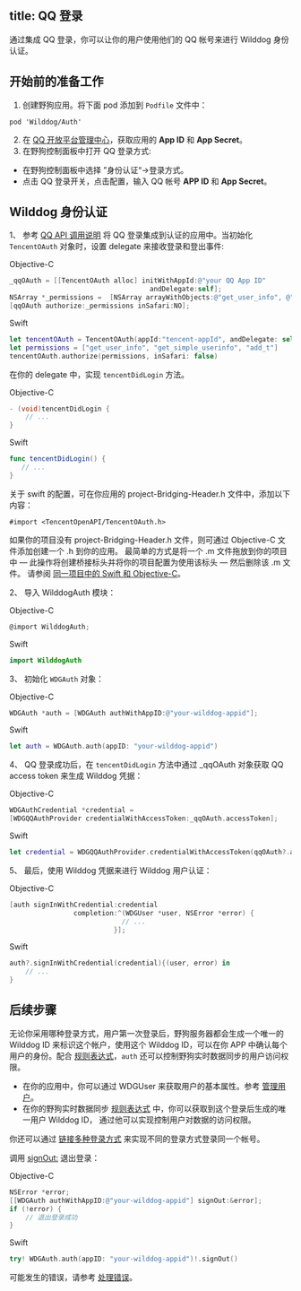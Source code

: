 title: QQ 登录
---

通过集成 QQ 登录，你可以让你的用户使用他们的 QQ 帐号来进行 Wilddog 身份认证。


## 开始前的准备工作
1. 创建野狗应用。将下面 pod 添加到 `Podfile` 文件中：
```
pod 'Wilddog/Auth'
```
2. 在 [QQ 开放平台管理中心](http://op.open.qq.com/ios_appinfov2/detail?appid=111)，获取应用的 **App ID** 和 **App Secret**。
3. 在野狗控制面板中打开 QQ 登录方式:
  * 在野狗控制面板中选择 ”身份认证“->登录方式。
  * 点击 QQ 登录开关，点击配置，输入 QQ 帐号 **APP ID** 和 **App Secret**。

## Wilddog 身份认证
1、 参考 [QQ API 调用说明](http://wiki.open.qq.com/wiki/IOS_API%E8%B0%83%E7%94%A8%E8%AF%B4%E6%98%8E) 将 QQ 登录集成到认证的应用中。当初始化 `TencentOAuth` 对象时，设置 delegate 来接收登录和登出事件:

Objective-C
```objectivec
_qqOAuth = [[TencentOAuth alloc] initWithAppId:@"your QQ App ID"
                                   andDelegate:self];
NSArray *_permissions =  [NSArray arrayWithObjects:@"get_user_info", @"get_simple_userinfo", @"add_t", nil];
[qqOAuth authorize:_permissions inSafari:NO];
```
Swift
```swift
let tencentOAuth = TencentOAuth(appId:"tencent-appId", andDelegate: self)
let permissions = ["get_user_info", "get_simple_userinfo", "add_t"]
tencentOAuth.authorize(permissions, inSafari: false)
```

在你的 delegate 中，实现 `tencentDidLogin` 方法。

Objective-C
```objectivec
- (void)tencentDidLogin {
    // ...
}
```
Swift
```swift
func tencentDidLogin() {
   // ...     
}
```
关于 swift 的配置，可在你应用的 project-Bridging-Header.h 文件中，添加以下内容：

	#import <TencentOpenAPI/TencentOAuth.h>
如果你的项目没有 project-Bridging-Header.h 文件，则可通过 Objective-C 文件添加创建一个 .h 到你的应用。 最简单的方式是将一个 .m 文件拖放到你的项目中 — 此操作将创建桥接标头并将你的项目配置为使用该标头 — 然后删除该 .m 文件。 请参阅 [同一项目中的 Swift 和 Objective-C](https://developer.apple.com/library/ios/documentation/Swift/Conceptual/BuildingCocoaApps/MixandMatch.html#//apple_ref/doc/uid/TP40014216-CH10-ID156)。


2、 导入 WilddogAuth 模块：

Objective-C
```objectivec
@import WilddogAuth;
```
Swift
```swift
import WilddogAuth
```
3、 初始化 `WDGAuth` 对象： 

Objective-C
```objectivec
WDGAuth *auth = [WDGAuth authWithAppID:@"your-wilddog-appid"];
```
Swift
```swift
let auth = WDGAuth.auth(appID: "your-wilddog-appid")
```
4、 QQ 登录成功后，在 `tencentDidLogin` 方法中通过 _qqOAuth 对象获取 QQ access token 来生成 Wilddog 凭据：

Objective-C
```objectivec
WDGAuthCredential *credential = 
[WDGQQAuthProvider credentialWithAccessToken:_qqOAuth.accessToken];
```
Swift
```swift
let credential = WDGQQAuthProvider.credentialWithAccessToken(qqOAuth?.accessToken)
```

5、 最后，使用 Wilddog 凭据来进行 Wilddog 用户认证：

Objective-C
```objectivec
[auth signInWithCredential:credential
                completion:^(WDGUser *user, NSError *error) {
                            // ...
                          }];
```
Swift
```swift
auth?.signInWithCredential(credential){(user, error) in
    // ...
}
```

## 后续步骤

无论你采用哪种登录方式，用户第一次登录后，野狗服务器都会生成一个唯一的 Wilddog ID 来标识这个帐户，使用这个 Wilddog ID，可以在你 APP 中确认每个用户的身份。配合 [规则表达式](/guide/sync/rules/introduce.html)，`auth` 还可以控制野狗实时数据同步的用户访问权限。

* 在你的应用中，你可以通过 WDGUser 来获取用户的基本属性。参考 [管理用户](/guide/auth/ios/manageuser.html)。
* 在你的野狗实时数据同步 [规则表达式](/guide/sync/rules/introduce.html) 中，你可以获取到这个登录后生成的唯一用户 Wilddog ID， 通过他可以实现控制用户对数据的访问权限。

你还可以通过 [链接多种登录方式](/guide/auth/ios/link.html) 来实现不同的登录方式登录同一个帐号。

调用 [signOut:](/api/auth/ios.html#WDGAuth-Methods#-signOut:) 退出登录：

Objective-C
```objectivec
NSError *error;
[[WDGAuth authWithAppID:@"your-wilddog-appid"] signOut:&error];
if (!error) {
    // 退出登录成功
}

```
Swift
```swift
try! WDGAuth.auth(appID: "your-wilddog-appid")!.signOut()

```
可能发生的错误，请参考 [处理错误](/guide/auth/ios/errorcode.html)。
